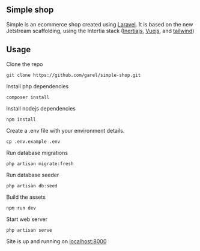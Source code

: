 ## Simple shop

Simple is an ecommerce shop created using <a href="https://laravel.com" target="_blank">Laravel</a>.
It is based on the new Jetstream scaffolding, using the Intertia stack (<a href="https://inertiajs.com" target="_blank">Inertiajs</a>, <a href="https://vuejs.org" target="_blank">Vuejs</a>, and <a href="https://tailwindcss.com" target="_blank">tailwind</a>)

## Usage

Clone the repo
```
git clone https://github.com/garel/simple-shop.git
```

Install php dependencies
```
composer install
```

Install nodejs dependencies

```
npm install
```

Create a .env file with your environment details.

```
cp .env.example .env
```

Run database migrations

```
php artisan migrate:fresh
```

Run database seeder

```
php artisan db:seed
```

Build the assets

```
npm run dev
```

Start web server
```
php artisan serve
```

Site is up and running on <a href="http://localhost:8000">localhost:8000</a>
